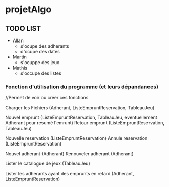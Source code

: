 # projetAlgo

## TODO LIST

* Allan
	* s'ocupe des adherants
	* d'ocupe des dates
* Martin
	* s'ocuppe des jeux
* Mathis
	* s'occupe des listes



### Fonction d'utilisation du programme (et leurs dépandances) 
//Permet de voir ou créer ces fonctions 

Charger les Fichiers (Adherant, ListeEmpruntReservation, TableauJeu)

Nouvel emprunt (ListeEmpruntReservation, TableauJeu, eventuellement Adherant pour resumé l'emrunt)
Retour emprunt (ListeEmpruntReservation, TableauJeu)

Nouvelle reservation (ListeEmpruntReservation)
Annule reservation (ListeEmpruntReservation)

Nouvel adherant (Adherant)
Renouveler adherant (Adherant)

Lister le catalogue de jeux (TableauJeu)

Lister les adherants ayant des emprunts en retard (Adherant, ListeEmpruntReservation)
